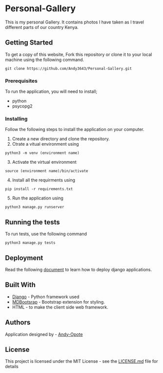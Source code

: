 # Personal-Gallery
This is my personal Gallery. It contains photos I have taken as I travel different parts of our country Kenya.

## Getting Started

To get a copy of this website, Fork this repository or clone it to your local machine using the following command.
```
git clone https://github.com/Andy3643/Personal-Gallery.git
```

### Prerequisites

To run the application, you will need to install;
* python
* psycopg2

### Installing

Follow the following steps to install the application on your computer.

1. Create a new directory and clone the repository.
2. Ctrate a vitual environment using
```
python3 -m venv (environment name) 
```
3. Activate the virtual environment
```
source (environment name)/bin/activate
```
4. Install all the requirments using
```
pip install -r requirements.txt
```
5. Run the application using 
```
python3 manage.py runserver
```


## Running the tests

To run tests, use the following command
```
python3 manage.py tests
```




## Deployment

Read the following [document](https://github.com/jakhax/deploying-django-to-heroku-manual) to learn how to deploy django applications.
## Built With

* [Django](https://www.djangoproject.com/download/) - Python framework used
* [MDBootsrap](https://mdbootstrap.com/) - Bootstrap extension for styling.
* HTML - to make the client side web framework.


## Authors

Application designed by - [Andy-Opote](https://github.com/Andy3643)
## License

This project is licensed under the MIT License - see the [LICENSE.md](LICENSE.md) file for details

